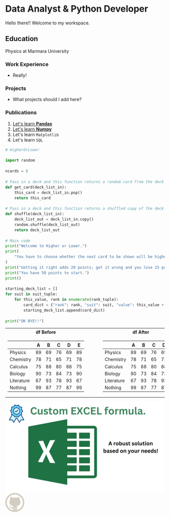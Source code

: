 # Data Analyst & Python Developer

Hello there!! Welcome to my workspace.

## Education
Physics at Marmara University

### Work Experience
- Really!

### Projects
- What projects should I add here?

### Publications
1. [Let's learn **Pandas**](/_posts/2012-09-12-how-to-write-a-blog.md)
2. [Let's learn **Numpy**](www.nijobair.com)
3. Let's learn `Matplotlib`
4. Let's learn `SQL`

```py
# HigherOrLower

import random

ncards = 8

# Pass in a deck and this function returns a random card from the deck
def get_card(deck_list_in):
    this_card = deck_list_in.pop()
    return this_card

# Pass in a deck and this function returns a shuffled copy of the deck
def shuffle(deck_list_in):
    deck_list_out = deck_list_in.copy()
    random.shuffle(deck_list_out)
    return deck_list_out

# Main code
print("Welcome to Higher or Lower.")
print(
    "You have to choose whether the next card to be shown will be higher or lower than the current card."
)
print("Getting it right adds 20 points; get it wrong and you lose 15 points.")
print("You have 50 points to start.")
print()

starting_deck_list = []
for suit in suit_tuple:
    for this_value, rank in enumerate(rank_tuple):
        card_dict = {"rank": rank, "suit": suit, "value": this_value + 1}
        starting_deck_list.append(card_dict)

print("OK BYE!!")
```
<div>
<table>
<tr><th>df Before</th><th>&nbsp;&nbsp;&nbsp;&nbsp;&nbsp;&nbsp;&nbsp;&nbsp;</th><th>df After</th></tr>
<tr><td markdown="1">

|            |   A |   B |   C |   D |   E |
|------------|-----|-----|-----|-----|-----|
| Physics    |  89 |  69 |  76 |  69 |  89 |
| Chemistry  |  78 |  71 |  65 |  71 |  78 |
| Calculus   |  75 |  88 |  80 |  88 |  75 |
| Biology    |  90 |  73 |  84 |  73 |  90 |
| Literature |  67 |  93 |  78 |  93 |  67 |
| Nothing    |  99 |  87 |  77 |  87 |  99 |

</td><td></td><td markdown="1">

|            |   A |   B |   C |   D |   E |
|------------|-----|-----|-----|-----|-----|
| Physics    |  89 |  69 |  76 |  69 |  89 |
| Chemistry  |  78 |  71 |  65 |  71 |  78 |
| Calculus   |  75 |  88 |  80 |  88 |  75 |
| Biology    |  90 |  73 |  84 |  73 |  90 |
| Literature |  67 |  93 |  78 |  93 |  67 |
| Nothing    |  99 |  87 |  77 |  87 |  99 |

</td></tr>
</table>
</div>

![Picture](./assets/images/trials.png)
![Picture](./assets/images/octocat-2x.png)